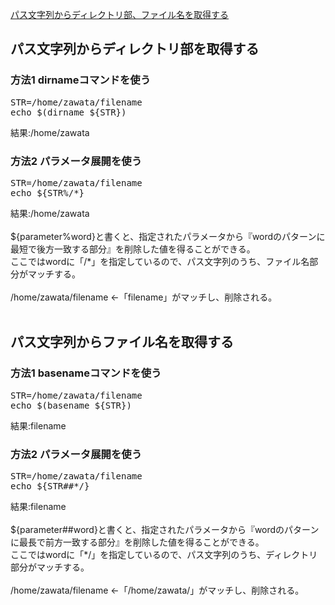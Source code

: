 [パス文字列からディレクトリ部、ファイル名を取得する](https://zawapro.com/?p=1619)<br/>

## パス文字列からディレクトリ部を取得する

### 方法1 dirnameコマンドを使う

<pre>
STR=/home/zawata/filename
echo $(dirname ${STR})
</pre>
結果:/home/zawata<br/>

### 方法2 パラメータ展開を使う

<pre>
STR=/home/zawata/filename
echo ${STR%/*}
</pre>
結果:/home/zawata<br/>
<br/>
${parameter%word}と書くと、指定されたパラメータから『wordのパターンに最短で後方一致する部分』を削除した値を得ることができる。<br/>
ここではwordに「/*」を指定しているので、パス文字列のうち、ファイル名部分がマッチする。<br/>
<br/>
/home/zawata/filename ←「filename」がマッチし、削除される。<br/>
<br/>

## パス文字列からファイル名を取得する

### 方法1 basenameコマンドを使う

<pre>
STR=/home/zawata/filename
echo $(basename ${STR})
</pre>
結果:filename<br/>

### 方法2 パラメータ展開を使う

<pre>
STR=/home/zawata/filename
echo ${STR##*/}
</pre>
結果:filename<br/>
<br/>
${parameter##word}と書くと、指定されたパラメータから『wordのパターンに最長で前方一致する部分』を削除した値を得ることができる。<br/>
ここではwordに「*/」を指定しているので、パス文字列のうち、ディレクトリ部分がマッチする。<br/>
<br/>
/home/zawata/filename ←「/home/zawata/」がマッチし、削除される。<br/>
